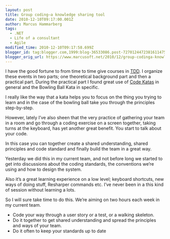 ```yaml
---
layout: post
title: Group coding–a knowledge sharing tool
date: 2010-12-10T09:17:00.001Z
author: Marcus Hammarberg
tags:
  - .NET
  - Life of a consultant
  - Agile
modified_time: 2010-12-10T09:17:58.699Z
blogger_id: tag:blogger.com,1999:blog-36533086.post-7270124472381611475
blogger_orig_url: https://www.marcusoft.net/2010/12/group-codinga-knowledge-sharing-tool.html
---
```


I have the good fortune to from time to time give courses in
<a href="http://en.wikipedia.org/wiki/Test-driven_development"
target="_blank">TDD</a>. I organize these events in two parts; one
theoretical background part and then a practical part. During the
practical part I found great use of
<a href="http://codekata.pragprog.com" target="_blank">Code Katas</a> in
general and the Bowling Ball Kata in specific.

I really like the way that a kata helps you to focus on the thing you
trying to learn and in the case of the bowling ball take you through the
principles step-by-step.

However, lately I’ve also sheen that the very practice of gathering your
team in a room and go through a coding exercise on a screen together,
taking turns at the keyboard, has yet another great benefit. You start
to talk about your code.

In this case you can together create a shared understanding, shared
principles and code standard and finally build the team in a great way.

Yesterday we did this in my current team, and not before long we started
to get into discussions about the coding standards, the conventions
we’re using and how to design the system.

Also it’s a great learning experience on a low level; keyboard
shortcuts, new ways of doing stuff, Resharper commands etc. I’ve never
been in a this kind of session without learning a lots.

So I will sure take time to do this. We’re aiming on two hours each week
in my current team.

- Code your way through a user story or a test, or a walking skeleton.
- Do it together to get shared understanding and spread the principles
    and ways of your team.
- Do it often to keep your standards up to date
